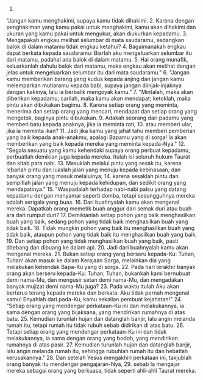 1.
"Jangan kamu menghakimi, supaya kamu tidak dihakimi.
2.
Karena dengan penghakiman yang kamu pakai untuk menghakimi, kamu akan dihakimi dan ukuran yang kamu pakai untuk mengukur, akan diukurkan kepadamu.
3.
Mengapakah engkau melihat selumbar di mata saudaramu, sedangkan balok di dalam matamu tidak engkau ketahui?
4.
Bagaimanakah engkau dapat berkata kepada saudaramu: Biarlah aku mengeluarkan selumbar itu dari matamu, padahal ada balok di dalam matamu.
5.
Hai orang munafik, keluarkanlah dahulu balok dari matamu, maka engkau akan melihat dengan jelas untuk mengeluarkan selumbar itu dari mata saudaramu."
6.
"Jangan kamu memberikan barang yang kudus kepada anjing dan jangan kamu melemparkan mutiaramu kepada babi, supaya jangan diinjak-injaknya dengan kakinya, lalu ia berbalik mengoyak kamu."
7.
"Mintalah, maka akan diberikan kepadamu; carilah, maka kamu akan mendapat; ketoklah, maka pintu akan dibukakan bagimu.
8.
Karena setiap orang yang meminta, menerima dan setiap orang yang mencari, mendapat dan setiap orang yang mengetok, baginya pintu dibukakan.
9.
Adakah seorang dari padamu yang memberi batu kepada anaknya, jika ia meminta roti,
10.
atau memberi ular, jika ia meminta ikan?
11.
Jadi jika kamu yang jahat tahu memberi pemberian yang baik kepada anak-anakmu, apalagi Bapamu yang di sorga! Ia akan memberikan yang baik kepada mereka yang meminta kepada-Nya."
12.
"Segala sesuatu yang kamu kehendaki supaya orang perbuat kepadamu, perbuatlah demikian juga kepada mereka. Itulah isi seluruh hukum Taurat dan kitab para nabi.
13.
Masuklah melalui pintu yang sesak itu, karena lebarlah pintu dan luaslah jalan yang menuju kepada kebinasaan, dan banyak orang yang masuk melaluinya;
14.
karena sesaklah pintu dan sempitlah jalan yang menuju kepada kehidupan, dan sedikit orang yang mendapatinya."
15.
"Waspadalah terhadap nabi-nabi palsu yang datang kepadamu dengan menyamar seperti domba, tetapi sesungguhnya mereka adalah serigala yang buas.
16.
Dari buahnyalah kamu akan mengenal mereka. Dapatkah orang memetik buah anggur dari semak duri atau buah ara dari rumput duri?
17.
Demikianlah setiap pohon yang baik menghasilkan buah yang baik, sedang pohon yang tidak baik menghasilkan buah yang tidak baik.
18.
Tidak mungkin pohon yang baik itu menghasilkan buah yang tidak baik, ataupun pohon yang tidak baik itu menghasilkan buah yang baik.
19.
Dan setiap pohon yang tidak menghasilkan buah yang baik, pasti ditebang dan dibuang ke dalam api.
20.
Jadi dari buahnyalah kamu akan mengenal mereka.
21.
Bukan setiap orang yang berseru kepada-Ku: Tuhan, Tuhan! akan masuk ke dalam Kerajaan Sorga, melainkan dia yang melakukan kehendak Bapa-Ku yang di sorga.
22.
Pada hari terakhir banyak orang akan berseru kepada-Ku: Tuhan, Tuhan, bukankah kami bernubuat demi nama-Mu, dan mengusir setan demi nama-Mu, dan mengadakan banyak mujizat demi nama-Mu juga?
23.
Pada waktu itulah Aku akan berterus terang kepada mereka dan berkata: Aku tidak pernah mengenal kamu! Enyahlah dari pada-Ku, kamu sekalian pembuat kejahatan!"
24.
"Setiap orang yang mendengar perkataan-Ku ini dan melakukannya, ia sama dengan orang yang bijaksana, yang mendirikan rumahnya di atas batu.
25.
Kemudian turunlah hujan dan datanglah banjir, lalu angin melanda rumah itu, tetapi rumah itu tidak rubuh sebab didirikan di atas batu.
26.
Tetapi setiap orang yang mendengar perkataan-Ku ini dan tidak melakukannya, ia sama dengan orang yang bodoh, yang mendirikan rumahnya di atas pasir.
27.
Kemudian turunlah hujan dan datanglah banjir, lalu angin melanda rumah itu, sehingga rubuhlah rumah itu dan hebatlah kerusakannya."
28.
Dan setelah Yesus mengakhiri perkataan ini, takjublah orang banyak itu mendengar pengajaran-Nya,
29.
sebab Ia mengajar mereka sebagai orang yang berkuasa, tidak seperti ahli-ahli Taurat mereka.